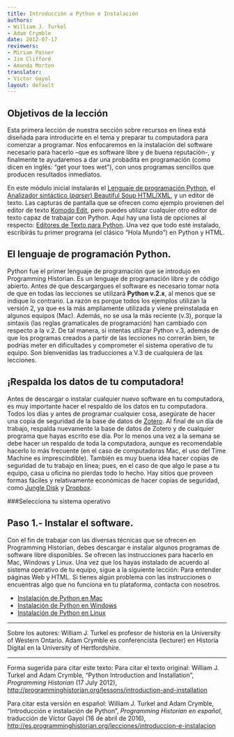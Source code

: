 ```yaml
---
title: Introducción a Python e Instalación
authors:
- William J. Turkel
- Adam Crymble
date: 2012-07-17
reviewers:
- Miriam Posner
- Jim Clifford
- Amanda Morton
translator:
- Víctor Gayol
layout: default
---
```


Objetivos de la lección
------------

Esta primera lección de nuestra sección sobre recursos en línea está diseñada para introducirte en el tema y preparar tu computadora para comenzar a programar. Nos enfocaremos en la instalación del software necesario para hacerlo –que es software libre y de buena reputación-, y finalmente te ayudaremos a dar una probadita en programación (como dicen en inglés: “get your toes wet”), con unos programas sencillos que producen resultados inmediatos.

En este módulo inicial instalarás el [Lenguaje de programación Python], el [Analizador sintáctico (*parser*) Beautiful Soup HTML/XML], y un editor de texto. Las capturas de pantalla que se ofrecen como ejemplo provienen del editor de texto [Komodo Edit], pero puedes utilizar cualquier otro editor de texto capaz de trabajar con Python. Aquí hay una lista de opciones al respecto: [Editores de Texto para Python]. Una vez que todo esté instalado, escribirás tu primer programa (el clásico “Hola Mundo”) en Python y HTML.

El lenguaje de programación Python.
-----------
Python fue el primer lenguaje de programación que se introdujo en Programming Historian. Es un lenguaje de programación libre y de código abierto. Antes de que descargargues el software es necesario tomar nota de que en todas las lecciones se utilizará **Python v.2.x**, al menos que se indique lo contrario. La razón es porque todos los ejemplos utilizan la versión 2, ya que es la más ampliamente utilizada y viene preinstalada en algunos equipos (Mac). Además, no se usa la más reciente (v.3), porque la sintaxis (las reglas gramaticales de programación) han cambiado con respecto a la v.2. De tal manera, si intentas utilizar Python v.3, además de que los programas creados a partir de las lecciones no correrán bien, te podrías meter en dificultades y comprometer el sistema operativo de tu equipo. Son bienvenidas las traducciones a V.3 de cualquiera de las lecciones.

¡Respalda los datos de tu computadora!
---------------

Antes de descargar o instalar cualquier nuevo software en tu computadora, es muy importante hacer el respaldo de los datos en tu computadora. Todos los días y antes de programar cualquier cosa, asegúrate de hacer una copia de seguridad de la base de datos de [Zotero]. Al final de un día de trabajo, respalda nuevamente la base de datos de Zotero y de cualquier programa que hayas escrito ese día. Por lo menos una vez a la semana se debe hacer un respaldo de toda la computadora, aunque es recomendable hacerlo lo más frecuente (en el caso de computadoras Mac, el uso del Time Machine es imprescindible). También es muy buena idea hacer copias de seguridad de tu trabajo en línea; pues, en el caso de que algo le pase a tu equipo, casa u oficina no pierdas todo lo hecho. Hay sitios que proveen formas fáciles y relativamente económicas de hacer copias de seguridad, como [Jungle Disk] y [Dropbox].

###Selecciona tu sistema operativo

Paso 1.- Instalar el software.
---------------------------------------

Con el fin de trabajar con las diversas técnicas que se ofrecen en Programming Historian, debes descargar e instalar algunos programas de software libre disponibles. Se ofrecen las instrucciones para hacerlo en Mac, Windows y Linux. Una vez que los hayas instalado de acuerdo al sistema operativo de tu equipo, sigue a la siguiente lección: Para entender páginas Web y HTML. Si tienes algún problema con las instrucciones o encuentras algo que no funciona en tu plataforma, contacta con nosotros.

-	[Instalación de Python en Mac]
-	[Instalación de Python en Windows]
-	[Instalación de Python en Linux]

---

Sobre los autores: William J. Turkel es profesor de historia en la University of Western Ontario. Adam Crymble es conferencista (lecturer) en Historia Digital en la University of Hertfordshire.

---

Forma sugerida para citar este texto:
Para citar el texto original: William J. Turkel and Adam Crymble, “Python Introduction and Installation”, *Programming Historian* (17 July 2012), http://programminghistorian.org/lessons/introduction-and-installation

Para citar esta versión en español: William J. Turkel and Adam Crymble, “Introducción e instalación de Python”, *Programming Historian en español*, traducción de Víctor Gayol (16 de abril de 2016), http://es.programminghistorian.org/lecciones/introduccion-e-instalacion

[Lenguaje de programación Python]: https://www.python.org
[Analizador sintáctico (*parser*) Beautiful Soup HTML/XML]: https://www.crummy.com/software/BeautifulSoup/
[Komodo Edit]: http://komodoide.com/komodo-edit/
[Editores de Texto para Python]: https://wiki.python.org/moin/PythonEditors/
[Zotero]: https://www.zotero.org
[Jungle Disk]: https://www.jungledisk.com
[Dropbox]: https://www.dropbox.com
[Instalación de Python en Mac]: http://es.programminghistorian.org/lecciones/instalacion-mac
[Instalación de Python en Windows]: http://es.programminghistorian.org/lecciones/instalacion-windows
[Instalación de Python en Linux]: http://es.programminghistorian.org/lecciones/instalacion-linux